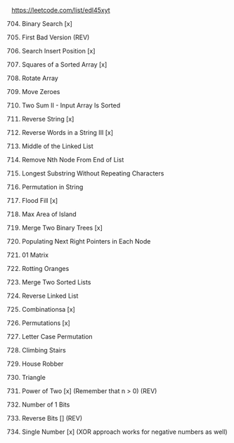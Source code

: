 https://leetcode.com/list/edl45xyt

704. Binary Search [x]

278. First Bad Version (REV)

35. Search Insert Position [x]

977. Squares of a Sorted Array [x]

189. Rotate Array

283. Move Zeroes

167. Two Sum II - Input Array Is Sorted

344. Reverse String [x]

557. Reverse Words in a String III [x]

876. Middle of the Linked List

19. Remove Nth Node From End of List

3. Longest Substring Without Repeating Characters

567. Permutation in String

733. Flood Fill [x]

695. Max Area of Island

617. Merge Two Binary Trees [x]

116. Populating Next Right Pointers in Each Node

542. 01 Matrix

994. Rotting Oranges

21. Merge Two Sorted Lists

206. Reverse Linked List

77. Combinationsa [x]

46. Permutations [x]

784. Letter Case Permutation

70. Climbing Stairs

198. House Robber

120. Triangle

231. Power of Two [x] (Remember that n > 0) (REV)

191. Number of 1 Bits

190. Reverse Bits [] (REV)

136. Single Number [x] (XOR approach works for negative numbers as well)
